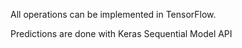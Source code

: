 
All operations can be implemented in TensorFlow.

Predictions are done with Keras Sequential Model API

